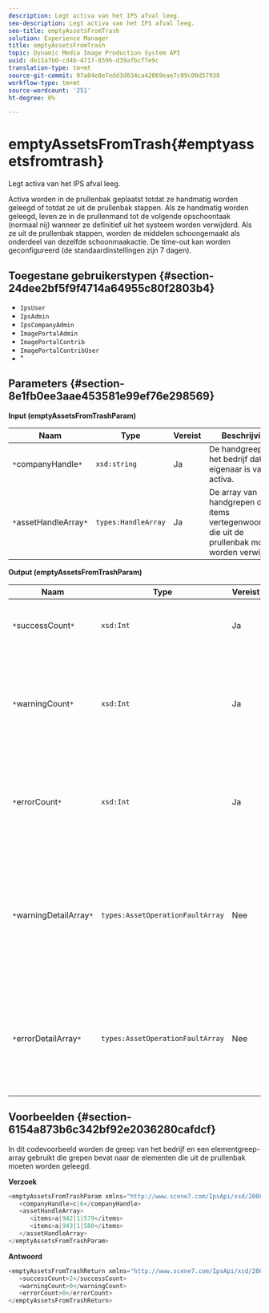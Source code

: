 ```yaml
---
description: Legt activa van het IPS afval leeg.
seo-description: Legt activa van het IPS afval leeg.
seo-title: emptyAssetsFromTrash
solution: Experience Manager
title: emptyAssetsFromTrash
topic: Dynamic Media Image Production System API
uuid: de11a7b0-cd4b-4717-8596-d39afbcf7e9c
translation-type: tm+mt
source-git-commit: 97a84e8e7edd3d834ca42069eae7c09c00d57938
workflow-type: tm+mt
source-wordcount: '251'
ht-degree: 0%

---
```



# emptyAssetsFromTrash{#emptyassetsfromtrash}

Legt activa van het IPS afval leeg.

Activa worden in de prullenbak geplaatst totdat ze handmatig worden geleegd of totdat ze uit de prullenbak stappen. Als ze handmatig worden geleegd, leven ze in de prullenmand tot de volgende opschoontaak (normaal nij) wanneer ze definitief uit het systeem worden verwijderd. Als ze uit de prullenbak stappen, worden de middelen schoongemaakt als onderdeel van dezelfde schoonmaakactie. De time-out kan worden geconfigureerd (de standaardinstellingen zijn 7 dagen).

## Toegestane gebruikerstypen {#section-24dee2bf5f9f4714a64955c80f2803b4}

* `IpsUser`
* `IpsAdmin`
* `IpsCompanyAdmin`
* `ImagePortalAdmin`
* `ImagePortalContrib`
* `ImagePortalContribUser`
* &quot;

## Parameters {#section-8e1fb0ee3aae453581e99ef76e298569}

**Input (emptyAssetsFromTrashParam)**

| Naam | Type | Vereist | Beschrijving |
|---|---|---|---|
| `*`companyHandle`*` | `xsd:string` | Ja | De handgreep naar het bedrijf dat eigenaar is van de activa. |
| `*`assetHandleArray`*` | `types:HandleArray` | Ja | De array van handgrepen die de items vertegenwoordigen die uit de prullenbak moeten worden verwijderd. |

**Output (emptyAssetsFromTrashParam)**

| Naam | Type | Vereist | Beschrijving |
|---|---|---|---|
| `*`successCount`*` | `xsd:Int` | Ja | Het aantal elementen dat met succes uit de prullenbak is verwijderd. |
| `*`warningCount`*` | `xsd:Int` | Ja | Het aantal waarschuwingen dat wordt gegenereerd wanneer de bewerking heeft geprobeerd elementen uit de prullenbak te verwijderen. |
| `*`errorCount`*` | `xsd:Int` | Ja | Het aantal fouten dat is gegenereerd toen de bewerking probeerde elementen uit de prullenbak te verwijderen. |
| `*`warningDetailArray`*` | `types:AssetOperationFaultArray` | Nee | De array met details die zijn gekoppeld aan de elementen die waarschuwingen hebben gegenereerd toen de bewerking probeerde deze uit de prullenbak te verwijderen. |
| `*`errorDetailArray`*` | `types:AssetOperationFaultArray` | Nee | De array met details die zijn gekoppeld aan de elementen die fouten genereerden toen de bewerking probeerde deze uit de prullenbak te verwijderen. |

## Voorbeelden {#section-6154a873b6c342bf92e2036280cafdcf}

In dit codevoorbeeld worden de greep van het bedrijf en een elementgreep-array gebruikt die grepen bevat naar de elementen die uit de prullenbak moeten worden geleegd.

**Verzoek**

```java
<emptyAssetsFromTrashParam xmlns="http://www.scene7.com/IpsApi/xsd/2008-01-15">
   <companyHandle>c|6</companyHandle>
   <assetHandleArray>
      <items>a|942|1|579</items>
      <items>a|943|1|580</items>
   </assetHandleArray>
</emptyAssetsFromTrashParam>
```

**Antwoord**

```java
<emptyAssetsFromTrashReturn xmlns="http://www.scene7.com/IpsApi/xsd/2008-01-15">
   <successCount>2</successCount>
   <warningCount>0</warningCount>
   <errorCount>0</errorCount>
</emptyAssetsFromTrashReturn>
```

